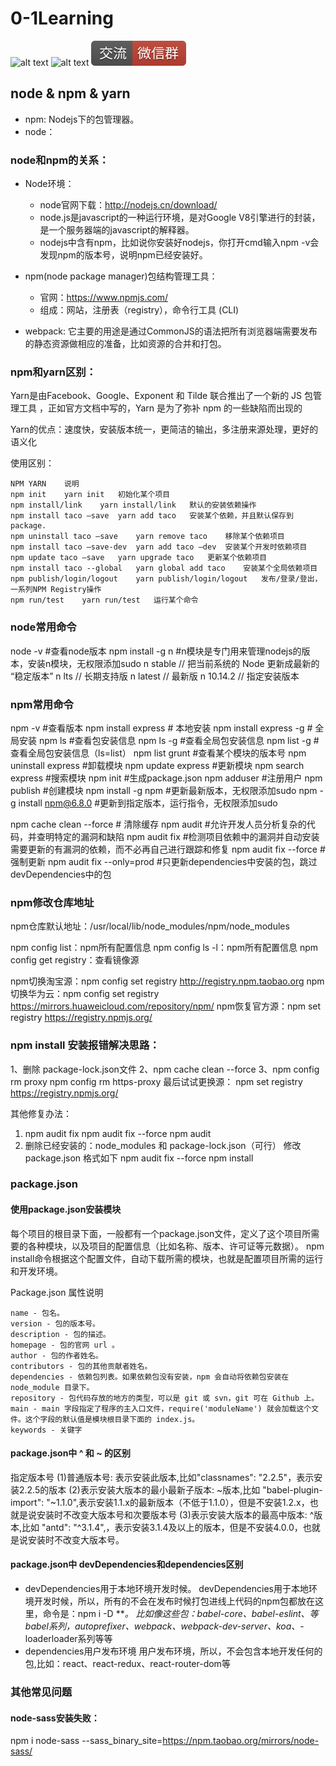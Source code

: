# 0-1Learning

![alt text](../static/common/svg/luoxiaosheng.svg "公众号")
![alt text](../static/common/svg/luoxiaosheng_learning.svg "学习")
![alt text](../static/common/svg/luoxiaosheng_wechat.svg "微信")


## node & npm & yarn
- npm: Nodejs下的包管理器。
- node：

### node和npm的关系：
* Node环境：
  - node官网下载：http://nodejs.cn/download/
  - node.js是javascript的一种运行环境，是对Google V8引擎进行的封装，是一个服务器端的javascript的解释器。
  - nodejs中含有npm，比如说你安装好nodejs，你打开cmd输入npm -v会发现npm的版本号，说明npm已经安装好。

* npm(node package manager)包结构管理工具：
  - 官网：https://www.npmjs.com/
  - 组成：网站，注册表（registry），命令行工具 (CLI)

- webpack: 它主要的用途是通过CommonJS的语法把所有浏览器端需要发布的静态资源做相应的准备，比如资源的合并和打包。


### npm和yarn区别：
Yarn是由Facebook、Google、Exponent 和 Tilde 联合推出了一个新的 JS 包管理工具 ，正如官方文档中写的，Yarn 是为了弥补 npm 的一些缺陷而出现的

Yarn的优点：速度快，安装版本统一，更简洁的输出，多注册来源处理，更好的语义化

使用区别：
```
NPM	YARN	说明
npm init	yarn init	初始化某个项目
npm install/link	yarn install/link	默认的安装依赖操作
npm install taco —save	yarn add taco	安装某个依赖，并且默认保存到package.
npm uninstall taco —save	yarn remove taco	移除某个依赖项目
npm install taco —save-dev	yarn add taco —dev	安装某个开发时依赖项目
npm update taco —save	yarn upgrade taco	更新某个依赖项目
npm install taco --global	yarn global add taco	安装某个全局依赖项目
npm publish/login/logout	yarn publish/login/logout	发布/登录/登出，一系列NPM Registry操作
npm run/test	yarn run/test	运行某个命令
```

### node常用命令
node -v               #查看node版本
npm install -g n      #n模块是专门用来管理nodejs的版本，安装n模块，无权限添加sudo
n stable // 把当前系统的 Node 更新成最新的 “稳定版本”
n lts // 长期支持版
n latest // 最新版
n 10.14.2 // 指定安装版本


### npm常用命令
npm -v  #查看版本
npm install express     # 本地安装
npm install express -g  # 全局安装
npm ls                  #查看包安装信息
npm ls -g               #查看全局包安装信息
npm list -g             #查看全局包安装信息（ls=list）
npm list grunt          #查看某个模块的版本号
npm uninstall express   #卸载模块
npm update express      #更新模块
npm search express      #搜索模块
npm init                #生成package.json
npm adduser             #注册用户
npm publish             #创建模块
npm install -g npm   #更新最新版本，无权限添加sudo
npm -g install npm@6.8.0  #更新到指定版本，运行指令，无权限添加sudo

npm cache clean --force   # 清除缓存
npm audit                 #允许开发人员分析复杂的代码，并查明特定的漏洞和缺陷
npm audit fix             #检测项目依赖中的漏洞并自动安装需要更新的有漏洞的依赖，而不必再自己进行跟踪和修复
npm audit fix --force     #强制更新
npm audit fix --only=prod #只更新dependencies中安装的包，跳过devDependencies中的包

### npm修改仓库地址
npm仓库默认地址：/usr/local/lib/node_modules/npm/node_modules

npm config list：npm所有配置信息
npm config ls -l：npm所有配置信息
npm config get registry：查看镜像源

npm切换淘宝源：npm config set registry http://registry.npm.taobao.org
npm切换华为云：npm config set registry https://mirrors.huaweicloud.com/repository/npm/
npm恢复官方源：npm set registry https://registry.npmjs.org/

### npm install 安装报错解决思路：
1、删除  package-lock.json文件
2、npm cache clean --force
3、npm config rm proxy    npm config rm https-proxy
最后试试更换源：
npm set registry https://registry.npmjs.org/

其他修复办法：
1. npm audit fix
   npm audit fix --force
   npm audit
2. 删除已经安装的：node_modules 和 package-lock.json（可行）
   修改 package.json 格式如下
   npm audit fix --force
   npm install

###  package.json

#### 使用package.json安装模块
每个项目的根目录下面，一般都有一个package.json文件，定义了这个项目所需要的各种模块，以及项目的配置信息（比如名称、版本、许可证等元数据）。
npm install命令根据这个配置文件，自动下载所需的模块，也就是配置项目所需的运行和开发环境。

Package.json 属性说明
```
name - 包名。
version - 包的版本号。
description - 包的描述。
homepage - 包的官网 url 。
author - 包的作者姓名。
contributors - 包的其他贡献者姓名。
dependencies - 依赖包列表。如果依赖包没有安装，npm 会自动将依赖包安装在 node_module 目录下。
repository - 包代码存放的地方的类型，可以是 git 或 svn，git 可在 Github 上。
main - main 字段指定了程序的主入口文件，require('moduleName') 就会加载这个文件。这个字段的默认值是模块根目录下面的 index.js。
keywords - 关键字
```

#### package.json中 ^ 和 ~ 的区别
指定版本号
(1)普通版本号: 表示安装此版本,比如"classnames": "2.2.5"，表示安装2.2.5的版本
(2)表示安装大版本的最小最新子版本: ~版本,比如 "babel-plugin-import": "~1.1.0",表示安装1.1.x的最新版本（不低于1.1.0），但是不安装1.2.x，也就是说安装时不改变大版本号和次要版本号
(3)表示安装大版本的最高中版本: ^版本,比如 "antd": "^3.1.4",，表示安装3.1.4及以上的版本，但是不安装4.0.0，也就是说安装时不改变大版本号。

#### package.json中 devDependencies和dependencies区别
- devDependencies用于本地环境开发时候。
  devDependencies用于本地环境开发时候，所以，所有的不会在发布时候打包进线上代码的npm包都放在这里，命令是：npm i -D ***。
  比如像这些包：babel-core、babel-eslint、等babel系列，autoprefixer、webpack、webpack-dev-server、koa、*-loaderloader系列等等
- dependencies用户发布环境
  用户发布环境，所以，不会包含本地开发任何的包,比如：react、react-redux、react-router-dom等

### 其他常见问题

#### node-sass安装失败：
npm i node-sass --sass_binary_site=https://npm.taobao.org/mirrors/node-sass/


